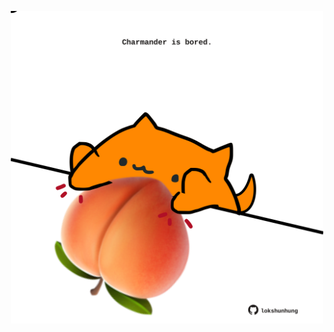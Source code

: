 <!-- built at 08/08/2025, 04:15:28 UTC -->
<p align="center">
  <img width="500" height="500" src="./ReadmeImage.svg">
</p>
